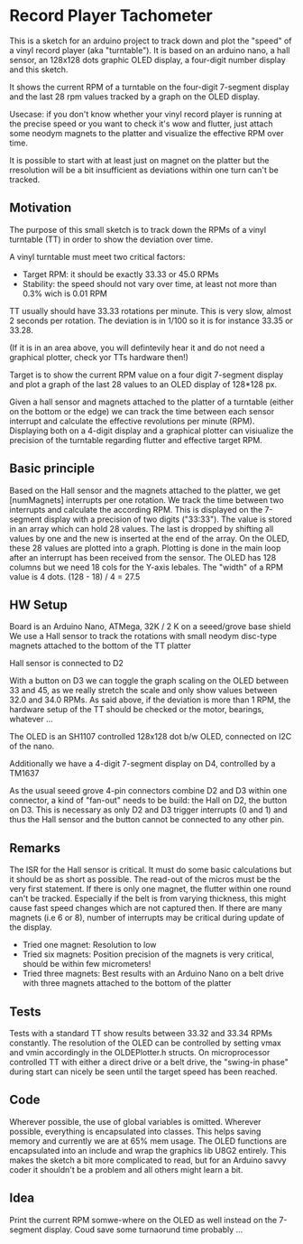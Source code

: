 # Record Player Tachometer

This is a sketch for an arduino project to track down and plot the "speed" of a vinyl record player (aka "turntable").
It is based on an arduino nano, a hall sensor, an 128x128 dots graphic OLED display, a four-digit number display and this sketch.

It shows the current RPM of a turntable on the four-digit 7-segment display and the last 28 rpm values tracked by a graph on the OLED display.

Usecase: if you don't know whether your vinyl record player is running at the precise speed or you want to check it's wow and flutter,
just attach some neodym magnets to the platter and visualize the effective RPM over time.

It is possible to start with at least just on magnet on the platter but the rresolution will be a bit insufficient as deviations within one turn can't be tracked.

## Motivation

   The purpose of this small sketch is to track down the RPMs of a vinyl turntable (TT) in order to show the deviation over time.
   
  A vinyl turntable must meet two critical factors:
  * Target RPM: it should be exactly 33.33 or 45.0 RPMs
  * Stability:  the speed should not vary over time, at least not more than 0.3% wich is 0.01 RPM

   TT usually should have 33.33 rotations per minute. This is very slow, almost 2 seconds per rotation.
   The deviation is in 1/100 so it is for instance 33.35 or 33.28. 

   (If it is in an area above, you will defintevily hear it and do not need a graphical plotter, check yor TTs hardware then!)

   Target is to show the current RPM value on a four digit 7-segment display and plot a graph of the last 28 values to an OLED display of 128*128 px.
 
   Given a hall sensor and magnets attached to the platter of a turntable (either on the bottom or the edge) we can track the time between each sensor interrupt and calculate the
   effective revolutions per minute (RPM). Displaying both on a 4-digit display and a graphical plotter can visiualize the precision of the turntable regarding 
   flutter and effective target RPM.
   
## Basic principle

   Based on the Hall sensor and the magnets attached to the platter, we get [numMagnets] interrupts per one rotation. We track the time between two interrupts and calculate the according RPM. 
   This is displayed on the 7-segment display with a precision of two digits ("33:33"). The value is stored in an array which can hold 28 values. The last is dropped by shifting all values by one 
   and the new is inserted at the end of the array. On the OLED, these 28 values are plotted into a graph. Plotting is done in the main loop after an interrupt has been received from the sensor.
   The OLED has 128 columns but we need 18 cols for the Y-axis lebales. The "width" of a RPM value is 4 dots. (128 - 18) / 4 = 27.5

## HW Setup

   Board is an Arduino Nano, ATMega, 32K / 2 K on a seeed/grove base shield
   We use a Hall sensor to track the rotations with small neodym disc-type magnets attached to the bottom of the TT platter

   Hall sensor is connected to D2

   With a button on D3 we can toggle the graph scaling on the OLED between 33 and 45, as we really stretch the scale and only show values between 32.0 and 34.0 RPMs. As said above, if
   the deviation is more than 1 RPM, the hardware setup of the TT should be checked or the motor, bearings, whatever ...
   
   The OLED is an SH1107 controlled 128x128 dot b/w OLED, connected on I2C of the nano.
   
   Additionally we have a 4-digit 7-segment display on D4, controlled by a TM1637
   
   As the usual seeed grove 4-pin connectors combine D2 and D3 within one connector, a kind of "fan-out" needs to be build: the Hall on D2, the button on D3. 
   This is necessary as only D2 and D3 trigger interrupts (0 and 1) and thus the Hall sensor and the button cannot be connected to any other pin.
   
 ## Remarks
   
   The ISR for the Hall sensor is critical. It must do some basic calculations but it should be as short as possible. The read-out of the micros must be the very first statement.
   If there is only one magnet, the flutter within one round can't be tracked. Especially if the belt is from varying thickness, this might cause fast speed changes which are not captured then.
   If there are many magnets (i.e 6 or 8), number of interrupts may be critical during update of the display.
   * Tried one magnet: Resolution to low
   * Tried six magnets: Position precision of the magnets is very critical, should be within few micrometers!
   * Tried three magnets: Best results with an Arduino Nano on a belt drive with three magnets attached to the bottom of the platter
   
##  Tests
 
   Tests with a standard TT show results between 33.32 and 33.34 RPMs constantly. The resolution of the OLED can be controlled by setting vmax and vmin accordingly in the OLDEPlotter.h structs.
   On microprocessor controlled TT with either a direct drive or a belt drive, the "swing-in phase" during start can nicely be seen until the target speed has been reached.
   
## Code
 
   Wherever possible, the use of global variables is omitted. Wherever possible, everything is encapsulated into classes. This helps saving memory and currently we are at 65% mem usage.
   The OLED functions are encapsulated into an include and wrap the graphics lib U8G2 entirely.
   This makes the sketch a bit more complicated to read, but for an Arduino savvy coder it shouldn't be a problem and all others might learn a bit.
   
## Idea
 
   Print the current RPM somwe-where on the OLED as well instead on the 7-segment display. Coud save some turnaorund time probably ...
  